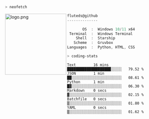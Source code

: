 ```zsh
> neofetch
```

<!--img align="left" src="https://github.com/fluteds.png" alt="logo.png" width="200"/>-->
<img align="left" src="https://external-content.duckduckgo.com/iu/?u=https%3A%2F%2F78.media.tumblr.com%2F975fca5f82161b190efdcaa05ffbd4ec%2Ftumblr_p6q6m9TJF01x3p3jmo1_500.png&f=1&nofb=1" alt="logo.png" width="200"/>

```csharp
fluteds@github
--------------

       OS  :  Windows 10/11 x64
 Terminal  :  Windows Terminal
    Shell  :  Starship
   Scheme  :  Gruvbox
Languages  :  Python, HTML, CSS
```

```zsh
> coding-stats
```

<!--START_SECTION:waka-->

```text
Text        16 mins         ████████████████████░░░░░   79.52 %
JSON        1 min           ██░░░░░░░░░░░░░░░░░░░░░░░   08.61 %
Python      1 min           █▓░░░░░░░░░░░░░░░░░░░░░░░   06.30 %
Markdown    0 secs          ▓░░░░░░░░░░░░░░░░░░░░░░░░   02.15 %
Batchfile   0 secs          ▒░░░░░░░░░░░░░░░░░░░░░░░░   01.80 %
YAML        0 secs          ▒░░░░░░░░░░░░░░░░░░░░░░░░   01.62 %
```

<!--END_SECTION:waka-->
